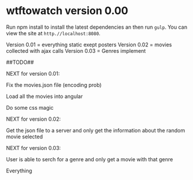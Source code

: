 wtftowatch version 0.00
==========

Run npm install to install the latest dependencies an then run
`gulp`. You can view the site at `http.//localhost:8080`.

Version 0.01 = everything static exept posters
Version 0.02 = movies collected with ajax calls
Version 0.03 = Genres implement

##TODO##

NEXT for version 0.01:

  Fix the movies.json file (encoding prob)
  
  Load all the movies into angular
  
  Do some css magic


NEXT for version 0.02:

  Get the json file to a server and only get the information about the random movie selected


NEXT for version 0.03:

  User is able to serch for a genre and only get a movie with that genre


Everything
